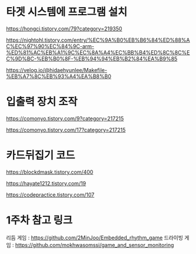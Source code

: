 # 타겟 시스템에 프로그램 설치



https://hongci.tistory.com/79?category=219350

https://nightohl.tistory.com/entry/%EC%9A%B0%EB%B6%84%ED%88%AC%EC%97%90%EC%84%9C-arm-%ED%81%AC%EB%A1%9C%EC%8A%A4%EC%BB%B4%ED%8C%8C%EC%9D%BC-%EB%B0%8F-%EB%94%94%EB%B2%84%EA%B9%85

https://velog.io/@hidaehyunlee/Makefile-%EB%A7%8C%EB%93%A4%EA%B8%B0



# 입출력 장치 조작 

https://comonyo.tistory.com/9?category=217215

https://comonyo.tistory.com/17?category=217215



# 카드뒤집기 코드 

https://blockdmask.tistory.com/400

https://hayate1212.tistory.com/19

https://codepractice.tistory.com/107


# 1주차 참고 링크 

리듬 게임 : https://github.com/2MinJoo/Embedded_rhythm_game
드라이빙 게임 : https://github.com/mokhwasomssi/game_and_sensor_monitoring
